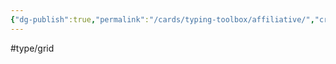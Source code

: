 ```yaml
---
{"dg-publish":true,"permalink":"/cards/typing-toolbox/affiliative/","created":"2023-04-14T15:19:55.814+02:00","updated":"2023-04-26T15:37:24.824+02:00"}
---
```


#type/grid  



<script src="https://utteranc.es/client.js"  
        repo="Heart4sides/Comment_Section"
        issue-term="pathname"
        theme="github-dark-orange"
        crossorigin="anonymous"
        async> 
</script>
